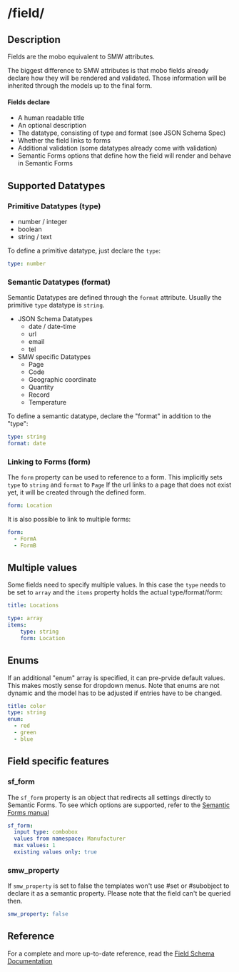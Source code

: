 # /field/
## Description
Fields are the mobo equivalent to SMW attributes.

The biggest difference to SMW attributes is that mobo fields already declare how they will be rendered and validated. Those information will be inherited through the models up to the final form.

#### Fields declare
* A human readable title
* An optional description
* The datatype, consisting of type and format (see JSON Schema Spec)
* Whether the field links to forms
* Additional validation (some datatypes already come with validation)
* Semantic Forms options that define how the field will render and behave in Semantic Forms

## Supported Datatypes
### Primitive Datatypes (type)
* number / integer
* boolean
* string / text

To define a primitive datatype, just declare the `type`:

```yaml
type: number
```

### Semantic Datatypes (format)
Semantic Datatypes are defined through the `format` attribute.
Usually the primitive `type` datatype is `string`.

* JSON Schema Datatypes
    * date / date-time
    * url
    * email
    * tel
* SMW specific Datatypes
    * Page
    * Code
    * Geographic coordinate
    * Quantity
    * Record
    * Temperature

To define a semantic datatype, declare the "format" in addition to the "type":

```yaml
type: string
format: date
```

### Linking to Forms (form)
The `form` property can be used to reference to a form.
This implicitly sets `type` to `string` and `format` to `Page`
If the url links to a page that does not exist yet, it will be created through the defined form.

```yaml
form: Location
```

It is also possible to link to multiple forms:
```yaml
form:
  - FormA
  - FormB
```

## Multiple values
Some fields need to specify multiple values.
In this case the `type` needs to be set to `array` and the `items` property holds the actual type/format/form:

```yaml
title: Locations

type: array
items:
    type: string
    form: Location
```

## Enums
If an additional "enum" array is specified, it can pre-prvide default values. This makes mostly sense for dropdown menus. Note that enums are not dynamic and the model has to be adjusted if entries have to be changed.

```yaml
title: color
type: string
enum:
  - red
  - green
  - blue
```

## Field specific features
### sf_form
The `sf_form` property is an object that redirects all settings directly to Semantic Forms.
To see which options are supported, refer to the [Semantic Forms manual](http://www.mediawiki.org/wiki/Extension:Semantic_Forms/Defining_forms#.27field.27_tag)

```yaml
sf_form:
  input type: combobox
  values from namespace: Manufacturer
  max values: 1
  existing values only: true
```

### smw_property
If `smw_property` is set to false the templates won't use #set or #subobject to declare it as a semantic property.
Please note that the field can't be queried then.

```yaml
smw_property: false
```

## Reference
For a complete and more up-to-date reference, read the [Field Schema Documentation](../../Schemas/field-schema.md)